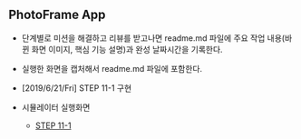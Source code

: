 ## PhotoFrame App

- 단계별로 미션을 해결하고 리뷰를 받고나면 readme.md 파일에 주요 작업 내용(바뀐 화면 이미지, 핵심 기능 설명)과 완성 날짜시간을 기록한다.
- 실행한 화면을 캡처해서 readme.md 파일에 포함한다.

- [2019/6/21/Fri] STEP 11-1 구현

- 시뮬레이터 실행화면 

  - [STEP 11-1](./STEP_11-1.md)

    